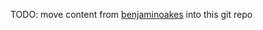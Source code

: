 TODO: move content from [benjaminoakes](https://github.com/benjaminoakes/rubyconf2011/wiki) into this git repo
